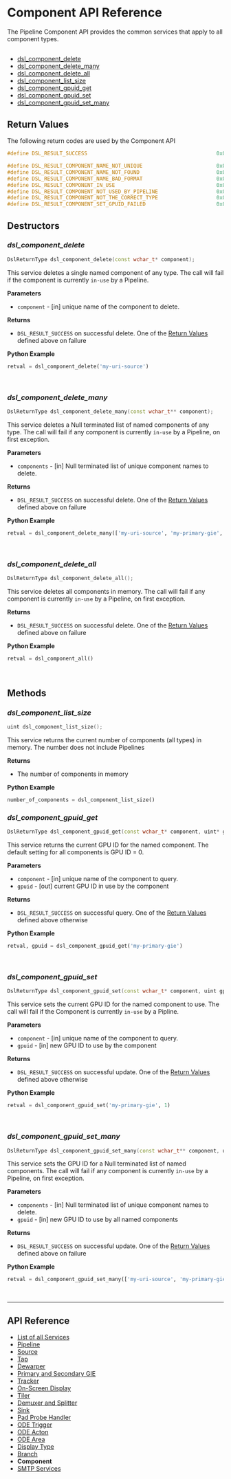 # Component API Reference
The Pipeline Component API provides the common services that apply to all component types.

##
* [dsl_component_delete](#dsl_component_delete)
* [dsl_component_delete_many](#dsl_component_delete_many)
* [dsl_component_delete_all](#dsl_component_delete_all)
* [dsl_component_list_size](#dsl_component_list_size)
* [dsl_component_gpuid_get](#dsl_component_gpuid_get)
* [dsl_component_gpuid_set](#dsl_component_gpuid_set)
* [dsl_component_gpuid_set_many](#dsl_component_gpuid_set_many)

## Return Values
The following return codes are used by the Component API
```C++
#define DSL_RESULT_SUCCESS                                          0x00000000

#define DSL_RESULT_COMPONENT_NAME_NOT_UNIQUE                        0x00010001
#define DSL_RESULT_COMPONENT_NAME_NOT_FOUND                         0x00010002
#define DSL_RESULT_COMPONENT_NAME_BAD_FORMAT                        0x00010003
#define DSL_RESULT_COMPONENT_IN_USE                                 0x00010004
#define DSL_RESULT_COMPONENT_NOT_USED_BY_PIPELINE                   0x00010005
#define DSL_RESULT_COMPONENT_NOT_THE_CORRECT_TYPE                   0x00010006
#define DSL_RESULT_COMPONENT_SET_GPUID_FAILED                       0x00010007
```

## Destructors
### *dsl_component_delete*
```c++
DslReturnType dsl_component_delete(const wchar_t* component);
```
This service deletes a single named component of any type. The call will fail if the component is currently `in-use` by a Pipeline.

**Parameters**
* `component` - [in] unique name of the component to delete.

**Returns**
* `DSL_RESULT_SUCCESS` on successful delete. One of the [Return Values](#return-values) defined above on failure

**Python Example**
```Python
retval = dsl_component_delete('my-uri-source')
```

<br>

### *dsl_component_delete_many*
```c++
DslReturnType dsl_component_delete_many(const wchar_t** component);
```
This service deletes a Null terminated list of named components of any type. The call will fail if any component is currently `in-use` by a Pipeline, on first exception.

**Parameters**
* `components` - [in] Null terminated list of unique component names to delete.

**Returns**
* `DSL_RESULT_SUCCESS` on successful delete. One of the [Return Values](#return-values) defined above on failure

**Python Example**
```Python
retval = dsl_component_delete_many(['my-uri-source', 'my-primary-gie', 'my-osd', 'my-window-sink', None])
```

<br>

### *dsl_component_delete_all*
```c++
DslReturnType dsl_component_delete_all();
```
This service deletes all components in memory. The call will fail if any component is currently `in-use` by a Pipeline, on first exception.

**Returns**
* `DSL_RESULT_SUCCESS` on successful delete. One of the [Return Values](#return-values) defined above on failure

**Python Example**
```Python
retval = dsl_component_all()
```

<br>

## Methods
### *dsl_component_list_size*
```c++
uint dsl_component_list_size();
```
This service returns the current number of components (all types) in memory. The number does not include Pipelines

**Returns**
* The number of components in memory

**Python Example**
```Python
number_of_components = dsl_component_list_size()
```

### *dsl_component_gpuid_get*
```c++
DslReturnType dsl_component_gpuid_get(const wchar_t* component, uint* gpuid);
```
This service returns the current GPU ID for the named component. The default setting for all components is GPU ID = 0.

**Parameters**
* `component` - [in] unique name of the component to query.
* `gpuid` - [out] current GPU ID in use by the component

**Returns**
* `DSL_RESULT_SUCCESS` on successful query. One of the [Return Values](#return-values) defined above otherwise

**Python Example**
```Python
retval, gpuid = dsl_component_gpuid_get('my-primary-gie')
```

<br>

### *dsl_component_gpuid_set*
```c++
DslReturnType dsl_component_gpuid_set(const wchar_t* component, uint gpuid);
```
This service sets the current GPU ID for the named component to use. The call will fail if the Component is currently `in-use` by a Pipline.

**Parameters**
* `component` - [in] unique name of the component to query.
* `gpuid` - [in] new GPU ID to use by the component

**Returns**
* `DSL_RESULT_SUCCESS` on successful update. One of the [Return Values](#return-values) defined above otherwise

**Python Example**
```Python
retval = dsl_component_gpuid_set('my-primary-gie', 1)
```

<br>

### *dsl_component_gpuid_set_many*
```c++
DslReturnType dsl_component_gpuid_set_many(const wchar_t** component, uint gpuid);
```
This service sets the GPU ID for a Null terminated list of named components. The call will fail if any component is currently `in-use` by a Pipeline, on first exception.

**Parameters**
* `components` - [in] Null terminated list of unique component names to delete.
* `gpuid` - [in] new GPU ID to use by all named components

**Returns**
* `DSL_RESULT_SUCCESS` on successful update. One of the [Return Values](#return-values) defined above on failure

**Python Example**
```Python
retval = dsl_component_gpuid_set_many(['my-uri-source', 'my-primary-gie', 'my-osd', 'my-window-sink', None], 1)
```

<br>

---

## API Reference
* [List of all Services](/docs/api-reference-list.md)
* [Pipeline](/docs/api-pipeline.md)
* [Source](/docs/api-source.md)
* [Tap](/docs/api-tap.md)
* [Dewarper](/docs/api-dewarper.md)
* [Primary and Secondary GIE](/docs/api-gie.md)
* [Tracker](/docs/api-tracker.md)
* [On-Screen Display](/docs/api-osd.md)
* [Tiler](/docs/api-tiler.md)
* [Demuxer and Splitter](/docs/api-tee.md)
* [Sink](/docs/api-sink.md)
* [Pad Probe Handler](/docs/api-pph.md)
* [ODE Trigger](/docs/api-ode-trigger.md)
* [ODE Acton](/docs/api-ode-action.md)
* [ODE Area](/docs/api-ode-area.md)
* [Display Type](/docs/api-display-type.md)
* [Branch](/docs/api-branch.md)
* **Component**
* [SMTP Services](/docs/api-smtp.md)
